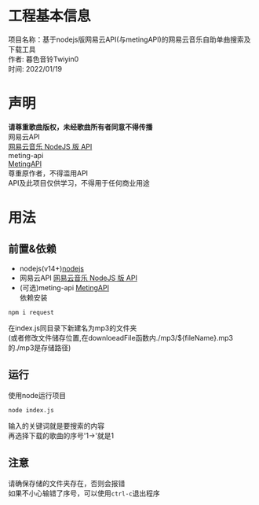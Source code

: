 # 工程基本信息
项目名称：基于nodejs版网易云API(与metingAPI)的网易云音乐自助单曲搜索及下载工具<br>
作者: 暮色音铃Twiyin0<br>
时间: 2022/01/19<br>

# 声明
**请尊重歌曲版权，未经歌曲所有者同意不得传播**<br>
网易云API<br>
[网易云音乐 NodeJS 版 API](https://neteasecloudmusicapi.vercel.app/)<br>
meting-api<br>
[MetingAPI](https://github.com/injahow/meting-api)<br>
尊重原作者，不得滥用API<br>
API及此项目仅供学习，不得用于任何商业用途<br>

# 用法
## 前置&依赖
* nodejs(v14+)[nodejs](http://nodejs.cn/)<br>
* 网易云API [网易云音乐 NodeJS 版 API](https://neteasecloudmusicapi.vercel.app/)<br>
* (可选)meting-api [MetingAPI](https://github.com/injahow/meting-api)<br>
依赖安装
```npm
npm i request
```
在index.js同目录下新建名为mp3的文件夹<br>
(或者修改文件储存位置,在downloeadFile函数内./mp3/${fileName}.mp3的./mp3是存储路径)<br>

## 运行
使用node运行项目<br>
```node
node index.js
```
输入的关键词就是要搜索的内容<br>
再选择下载的歌曲的序号'1->'就是1<br>

## 注意
请确保存储的文件夹存在，否则会报错<br>
如果不小心输错了序号，可以使用`ctrl-c`退出程序
